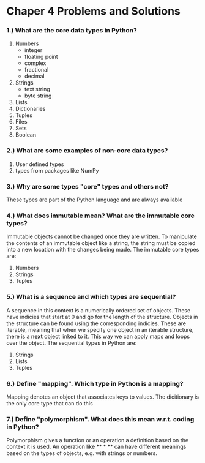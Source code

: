 # Chaper 4 Problems and Solutions
### 1.)  What are the core data types in Python?
1. Numbers
    * integer
    * floating point
    * complex
    * fractional
    * decimal
2. Strings
    * text string
    * byte string
3. Lists
4. Dictionaries
5. Tuples
6. Files
7. Sets
8. Boolean

### 2.)  What are some examples of non-core data types?
1. User defined types
2. types from packages like NumPy
### 3.)  Why are some types "core" types and others not?
These types are part of the Python language and are always available
### 4.)  What does immutable mean?  What are the immutable core types?
Immutable objects cannot be changed once they are written.  To manipulate the contents of an immutable object like a string, the string must be copied into a new location with the changes being made.  The immutable core types are:
 1. Numbers
 2. Strings
 3. Tuples
 ### 5.)  What is a sequence and which types are sequential?
A sequence in this context is a numerically ordered set of objects.  These have indicies that start at 0 and go for the length of the structure. Objects in the structure can be found using the corresponding indicies.  These are iterable, meaning that when we specify one object in an iterable structure, there is a **next** object linked to it.  This way we can apply maps and loops over the object.  The sequential types in Python are:
1. Strings
2. Lists
3. Tuples
### 6.)  Define "mapping".  Which type in Python is a mapping?
Mapping denotes an object that associates keys to values.  The dicitionary is the only core type that can do this
### 7.)  Define "polymorphism".  What does this mean w.r.t. coding in Python?
Polymorphism gives a function or an operation a definition based on the context it is used. 
An operation like ** * ** can have different meanings based on the types of objects, e.g. with strings or numbers.
